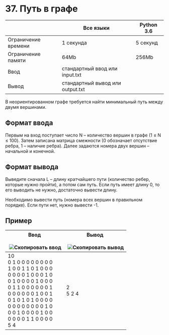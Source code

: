 # 37. Путь в графе

||Все языки|Python 3.6|
|---|---|---|
|Ограничение времени|1 секунда|5 секунд|
|Ограничение памяти|64Mb|256Mb|
|Ввод|стандартный ввод или input.txt|   |
|Вывод|стандартный вывод или output.txt|   |

В неориентированном графе требуется найти минимальный путь между двумя вершинами.

## Формат ввода

Первым на вход поступает число N – количество вершин в графе (1 ≤ N ≤ 100). Затем записана матрица смежности (0 обозначает отсутствие ребра, 1 – наличие ребра). Далее задаются номера двух вершин – начальной и конечной.

## Формат вывода

Выведите сначала L – длину кратчайшего пути (количество ребер, которые нужно пройти), а потом сам путь. Если путь имеет длину 0, то его выводить не нужно, достаточно вывести длину.

Необходимо вывести путь (номера всех вершин в правильном порядке). Если пути нет, нужно вывести -1.

## Пример

|Ввод<br><br> ![Скопировать ввод](https://yastatic.net/lego/_/La6qi18Z8LwgnZdsAr1qy1GwCwo.gif)|Вывод<br><br> ![Скопировать вывод](https://yastatic.net/lego/_/La6qi18Z8LwgnZdsAr1qy1GwCwo.gif)|
|---|---|
|10<br>0 1 0 0 0 0 0 0 0 0<br>1 0 0 1 1 0 1 0 0 0<br>0 0 0 0 1 0 0 0 1 0<br>0 1 0 0 0 0 1 0 0 0<br>0 1 1 0 0 0 0 0 0 1<br>0 0 0 0 0 0 1 0 0 1<br>0 1 0 1 0 1 0 0 0 0<br>0 0 0 0 0 0 0 0 1 0<br>0 0 1 0 0 0 0 1 0 0<br>0 0 0 0 1 1 0 0 0 0<br>5 4|2<br>5 2 4|
